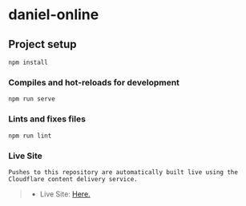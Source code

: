 # daniel-online

## Project setup
```
npm install
```

### Compiles and hot-reloads for development
```
npm run serve
```

### Lints and fixes files
```
npm run lint
```

### Live Site
```
Pushes to this repository are automatically built live using the Cloudflare content delivery service.
```
> - Live Site: [Here.](https://danielonline.pages.dev/)


